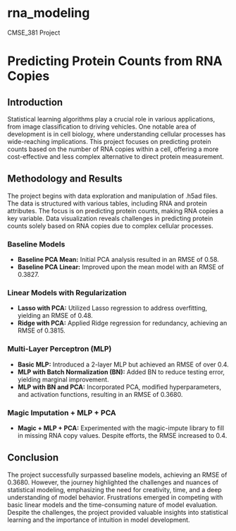 # rna_modeling
CMSE_381 Project

# Predicting Protein Counts from RNA Copies

## Introduction
Statistical learning algorithms play a crucial role in various applications, from image classification to driving vehicles. One notable area of development is in cell biology, where understanding cellular processes has wide-reaching implications. This project focuses on predicting protein counts based on the number of RNA copies within a cell, offering a more cost-effective and less complex alternative to direct protein measurement.

## Methodology and Results
The project begins with data exploration and manipulation of .h5ad files. The data is structured with various tables, including RNA and protein attributes. The focus is on predicting protein counts, making RNA copies a key variable. Data visualization reveals challenges in predicting protein counts solely based on RNA copies due to complex cellular processes.

### Baseline Models
- **Baseline PCA Mean:** Initial PCA analysis resulted in an RMSE of 0.58.
- **Baseline PCA Linear:** Improved upon the mean model with an RMSE of 0.3827.

### Linear Models with Regularization
- **Lasso with PCA:** Utilized Lasso regression to address overfitting, yielding an RMSE of 0.48.
- **Ridge with PCA:** Applied Ridge regression for redundancy, achieving an RMSE of 0.3815.

### Multi-Layer Perceptron (MLP)
- **Basic MLP:** Introduced a 2-layer MLP but achieved an RMSE of over 0.4.
- **MLP with Batch Normalization (BN):** Added BN to reduce testing error, yielding marginal improvement.
- **MLP with BN and PCA:** Incorporated PCA, modified hyperparameters, and activation functions, resulting in an RMSE of 0.3680.

### Magic Imputation + MLP + PCA
- **Magic + MLP + PCA:** Experimented with the magic-impute library to fill in missing RNA copy values. Despite efforts, the RMSE increased to 0.4.

## Conclusion
The project successfully surpassed baseline models, achieving an RMSE of 0.3680. However, the journey highlighted the challenges and nuances of statistical modeling, emphasizing the need for creativity, time, and a deep understanding of model behavior. Frustrations emerged in competing with basic linear models and the time-consuming nature of model evaluation. Despite the challenges, the project provided valuable insights into statistical learning and the importance of intuition in model development.
